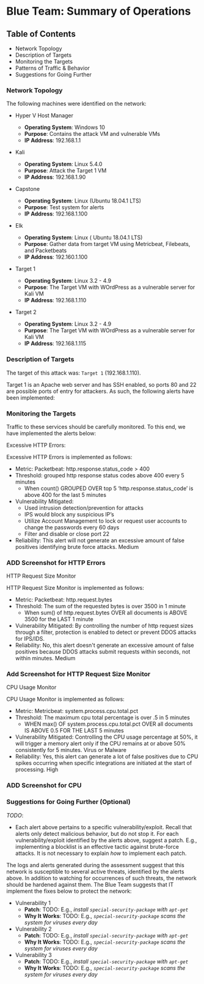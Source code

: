 # Blue Team: Summary of Operations

## Table of Contents
- Network Topology
- Description of Targets
- Monitoring the Targets
- Patterns of Traffic & Behavior
- Suggestions for Going Further

### Network Topology

The following machines were identified on the network:
- Hyper V Host Manager
  - **Operating System**: Windows 10
  - **Purpose**: Contains the attack VM and vulnerable VMs
  - **IP Address**: 192.168.1.1

- Kali
  - **Operating System**: Linux 5.4.0
  - **Purpose**: Attack the Target 1 VM
  - **IP Address**: 192.168.1.90

- Capstone
  - **Operating System**: Linux (Ubuntu 18.04.1 LTS)
  - **Purpose**: Test system for alerts
  - **IP Address**: 192.168.1.100

- Elk
  - **Operating System**: Linux ( Ubuntu 18.04.1 LTS)
  - **Purpose**: Gather data from target VM using Metricbeat, Filebeats, and Packetbeats 
  - **IP Address**: 192.160.1.100

- Target 1
  - **Operating System**: Linux 3.2 - 4.9
  - **Purpose**: The Target VM with WOrdPress as a vulnerable server for Kali VM
  - **IP Address**: 192.168.1.110

- Target 2
  - **Operating System**: Linux 3.2 - 4.9
  - **Purpose**: The Target VM with WOrdPress as a vulnerable server for Kali VM
  - **IP Address**: 192.168.1.115

### Description of Targets

The target of this attack was: `Target 1` (192.168.1.110).

Target 1 is an Apache web server and has SSH enabled, so ports 80 and 22 are possible ports of entry for attackers. As such, the following alerts have been implemented:

### Monitoring the Targets

Traffic to these services should be carefully monitored. To this end, we have implemented the alerts below:

Excessive HTTP Errors:

Excessive HTTP Errors is implemented as follows:

 - Metric: Packetbeat: http.response.status_code > 400
 - Threshold: grouped http response status codes above 400 every 5 minutes
    - When count() GROUPED OVER top 5 ‘http.response.status_code’ is above 400 for the last 5 minutes
 - Vulnerability Mitigated:
    - Used intrusion detection/prevention for attacks
    - IPS would block any suspicious IP’s
    - Utilize Account Management to lock or request user accounts to change the passwords every 60 days
    - Filter and disable or close port 22
 - Reliability: This alert will not generate an excessive amount of false positives identifying brute force attacks. Medium

### ADD Screenshot for HTTP Errors


HTTP Request Size Monitor

HTTP Request Size Monitor is implemented as follows:

 - Metric: Packetbeat: http.request.bytes
 - Threshold: The sum of the requested bytes is over 3500 in 1 minute
    - When sum() of http.request.bytes OVER all documents is ABOVE 3500 for the LAST 1 minute
 - Vulnerability Mitigated: By controlling the number of http request sizes through a filter, protection is enabled to detect or prevent DDOS attacks for IPS/IDS.
 - Reliability: No, this alert doesn't generate an excessive amount of false positives because DDOS attacks submit requests within seconds, not within minutes. Medium
### Add Screenshot for HTTP Request Size Monitor

CPU Usage Monitor

CPU Usage Monitor is implemented as follows:

 - Metric: Metricbeat: system.process.cpu.total.pct
 - Threshold: The maximum cpu total percentage is over .5 in 5 minutes
    - WHEN max() OF system.process.cpu.total.pct OVER all documents IS ABOVE 0.5 FOR THE LAST 5 minutes
 - Vulnerability Mitigated: Controlling the CPU usage percentage at 50%, it will trigger a memory alert only if the CPU remains at or above 50% consistently for 5 minutes. Virus or Malware
 - Reliability: Yes, this alert can generate a lot of false positives due to CPU spikes occurring when specific integrations are initiated at the start of processing. High
### ADD Screenshot for CPU 


### Suggestions for Going Further (Optional)
_TODO_: 
- Each alert above pertains to a specific vulnerability/exploit. Recall that alerts only detect malicious behavior, but do not stop it. For each vulnerability/exploit identified by the alerts above, suggest a patch. E.g., implementing a blocklist is an effective tactic against brute-force attacks. It is not necessary to explain _how_ to implement each patch.

The logs and alerts generated during the assessment suggest that this network is susceptible to several active threats, identified by the alerts above. In addition to watching for occurrences of such threats, the network should be hardened against them. The Blue Team suggests that IT implement the fixes below to protect the network:
- Vulnerability 1
  - **Patch**: TODO: E.g., _install `special-security-package` with `apt-get`_
  - **Why It Works**: TODO: E.g., _`special-security-package` scans the system for viruses every day_
- Vulnerability 2
  - **Patch**: TODO: E.g., _install `special-security-package` with `apt-get`_
  - **Why It Works**: TODO: E.g., _`special-security-package` scans the system for viruses every day_
- Vulnerability 3
  - **Patch**: TODO: E.g., _install `special-security-package` with `apt-get`_
  - **Why It Works**: TODO: E.g., _`special-security-package` scans the system for viruses every day_
